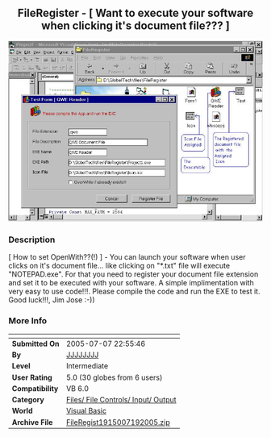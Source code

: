 ﻿<div align="center">

## FileRegister \- \[ Want to execute your software when clicking it's document file??? \]

<img src="PIC200571973501659.jpg">
</div>

### Description

[ How to set OpenWith??(!) ] - You can launch your software when user clicks on it's document file... like clicking on "*.txt" file will execute "NOTEPAD.exe". For that you need to register your document file extension and set it to be executed with your software. A simple implimentation with very easy to use code!!!. Please compile the code and run the EXE to test it. Good luck!!!, Jim Jose :-))
 
### More Info
 


<span>             |<span>
---                |---
**Submitted On**   |2005-07-07 22:55:46
**By**             |[JJJJJJJJ](https://github.com/Planet-Source-Code/PSCIndex/blob/master/ByAuthor/jjjjjjjj.md)
**Level**          |Intermediate
**User Rating**    |5.0 (30 globes from 6 users)
**Compatibility**  |VB 6\.0
**Category**       |[Files/ File Controls/ Input/ Output](https://github.com/Planet-Source-Code/PSCIndex/blob/master/ByCategory/files-file-controls-input-output__1-3.md)
**World**          |[Visual Basic](https://github.com/Planet-Source-Code/PSCIndex/blob/master/ByWorld/visual-basic.md)
**Archive File**   |[FileRegist1915007192005\.zip](https://github.com/Planet-Source-Code/jjjjjjjj-fileregister-want-to-execute-your-software-when-clicking-it-s-document-file__1-61693/archive/master.zip)








